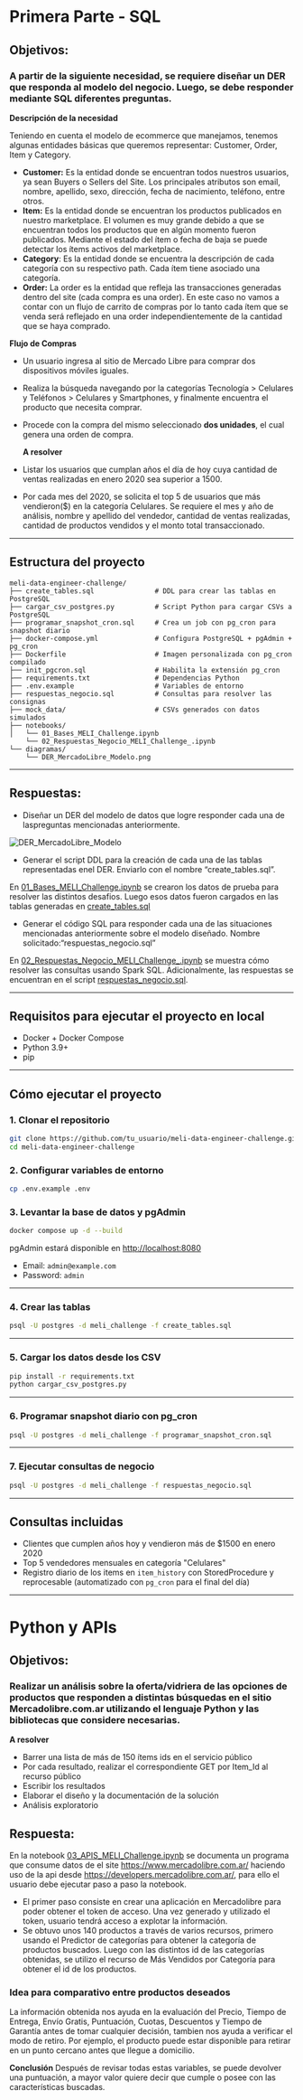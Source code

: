 #  Primera Parte - SQL

## **Objetivos:**

### A partir de la siguiente necesidad, se requiere diseñar un DER que responda al modelo del negocio. Luego, se debe responder mediante SQL diferentes preguntas.  

**Descripción de la necesidad**

Teniendo en cuenta el modelo de ecommerce que manejamos, tenemos algunas entidades básicas que queremos representar: Customer, Order, Item y Category. 

- **Customer:** Es la entidad donde se encuentran todos nuestros usuarios, ya sean Buyers o Sellers del Site. Los principales atributos son email, nombre, apellido, sexo, dirección, fecha de nacimiento, teléfono, entre otros. 
- **Item:** Es la entidad donde se encuentran los productos publicados en nuestro marketplace. El volumen es muy grande debido a que se encuentran todos los productos que en algún momento fueron publicados. Mediante el estado del ítem o fecha de baja se puede detectar los ítems activos del marketplace.  
- **Category**: Es la entidad donde se encuentra la descripción de cada categoría con su respectivo path. Cada ítem tiene asociado una categoría. 
- **Order:** La order es la entidad que refleja las transacciones generadas dentro del site (cada compra es una order). En este caso no vamos a contar con un flujo de carrito de compras por lo tanto cada ítem que se venda será reflejado en una order independientemente de la cantidad que se haya comprado.

**Flujo de Compras**
- Un usuario ingresa al sitio de Mercado Libre para comprar dos dispositivos móviles iguales. 
- Realiza la búsqueda navegando por la categorías Tecnología > Celulares y Teléfonos > Celulares y Smartphones, y finalmente encuentra el producto que necesita comprar. 
- Procede con la compra del mismo seleccionado **dos unidades**, el cual genera una orden de compra.

  **A resolver**

- Listar los usuarios que cumplan años el día de hoy cuya cantidad de ventas realizadas en enero 2020 sea superior a 1500. 
- Por cada mes del 2020, se solicita el top 5 de usuarios que más vendieron($) en la categoría Celulares. Se requiere el mes y año de análisis, nombre y apellido del vendedor, cantidad de ventas realizadas, cantidad de productos vendidos y el monto total transaccionado. 

---



##  Estructura del proyecto

```
meli-data-engineer-challenge/
├── create_tables.sql               # DDL para crear las tablas en PostgreSQL
├── cargar_csv_postgres.py          # Script Python para cargar CSVs a PostgreSQL
├── programar_snapshot_cron.sql     # Crea un job con pg_cron para snapshot diario
├── docker-compose.yml              # Configura PostgreSQL + pgAdmin + pg_cron
├── Dockerfile                      # Imagen personalizada con pg_cron compilado
├── init_pgcron.sql                 # Habilita la extensión pg_cron
├── requirements.txt                # Dependencias Python
├── .env.example                    # Variables de entorno
├── respuestas_negocio.sql          # Consultas para resolver las consignas
├── mock_data/                      # CSVs generados con datos simulados
├── notebooks/
│   └── 01_Bases_MELI_Challenge.ipynb
    └── 02_Respuestas_Negocio_MELI_Challenge_.ipynb
└── diagramas/
    └── DER_MercadoLibre_Modelo.png
```
---

## **Respuestas:**



-  Diseñar un DER del modelo de datos que logre responder cada una de laspreguntas mencionadas anteriormente.



![DER_MercadoLibre_Modelo](diagramas/DER_MercadoLibre_Modelo.png)



- Generar el script DDL para la creación de cada una de las tablas representadas enel DER. Enviarlo con el nombre “create_tables.sql”.



En [01_Bases_MELI_Challenge.ipynb](https://github.com/Arnold-Acuna-Pestana/meli-data-engineer-challenge/blob/main/notebooks/01_Bases_MELI_Challenge.ipynb) se crearon los datos de prueba para resolver las distintos desafios. Luego esos datos fueron cargados en las tablas generadas en [create_tables.sql](https://github.com/Arnold-Acuna-Pestana/meli-data-engineer-challenge/blob/main/create_tables.sql)




- Generar el código SQL para responder cada una de las situaciones mencionadas anteriormente sobre el modelo diseñado. Nombre solicitado:“respuestas_negocio.sql”



En [02_Respuestas_Negocio_MELI_Challenge_.ipynb](https://github.com/Arnold-Acuna-Pestana/meli-data-engineer-challenge/blob/main/notebooks/02_Respuestas_Negocio_MELI_Challenge_.ipynb) se muestra cómo resolver las consultas usando Spark SQL. Adicionalmente, las respuestas se encuentran en el script [respuestas_negocio.sql](https://github.com/Arnold-Acuna-Pestana/meli-data-engineer-challenge/blob/main/respuestas_negocio.sql). 

---


##  Requisitos para ejecutar el proyecto en local

- Docker + Docker Compose
- Python 3.9+
- pip

---

##  Cómo ejecutar el proyecto

### 1. Clonar el repositorio

```bash
git clone https://github.com/tu_usuario/meli-data-engineer-challenge.git
cd meli-data-engineer-challenge
```

### 2. Configurar variables de entorno

```bash
cp .env.example .env
```

### 3. Levantar la base de datos y pgAdmin

```bash
docker compose up -d --build
```

pgAdmin estará disponible en [http://localhost:8080](http://localhost:8080)

- Email: `admin@example.com`
- Password: `admin`

---

### 4. Crear las tablas

```bash
psql -U postgres -d meli_challenge -f create_tables.sql
```

---

### 5. Cargar los datos desde los CSV

```bash
pip install -r requirements.txt
python cargar_csv_postgres.py
```

---

### 6. Programar snapshot diario con pg_cron

```bash
psql -U postgres -d meli_challenge -f programar_snapshot_cron.sql
```

---

### 7. Ejecutar consultas de negocio

```bash
psql -U postgres -d meli_challenge -f respuestas_negocio.sql
```

---

##  Consultas incluidas

- Clientes que cumplen años hoy y vendieron más de $1500 en enero 2020
- Top 5 vendedores mensuales en categoría "Celulares"
- Registro diario de los items en `item_history` con StoredProcedure y reprocesable (automatizado con `pg_cron` para el final del día)

---



# **Python y APIs**

## **Objetivos:**

### Realizar un análisis sobre la oferta/vidriera de las opciones de productos que responden a distintas búsquedas en el sitio Mercadolibre.com.ar  utilizando el lenguaje Python y las bibliotecas que considere necesarias.

 **A resolver**

-  Barrer una lista de más de 150 ítems ids en el servicio público
-  Por cada resultado, realizar el correspondiente GET por Item_Id al recurso público
-  Escribir los resultados
-  Elaborar el diseño y la documentación de la solución
-  Análisis exploratorio
      

## **Respuesta:**

En la notebook [03_APIS_MELI_Challenge.ipynb](https://github.com/Arnold-Acuna-Pestana/meli-data-engineer-challenge/blob/main/notebooks/03_APIS_MELI_Challenge.ipynb) se documenta un programa que consume datos de el site https://www.mercadolibre.com.ar/ haciendo uso de la api desde https://developers.mercadolibre.com.ar/, para ello el usuario debe ejecutar paso a paso la notebook.


- El primer paso consiste en crear una aplicación en Mercadolibre para poder obtener el token de acceso. Una vez generado y utilizado el token, usuario tendrá acceso a explotar la información.
- Se obtuvo unos 140 productos a través de varios recursos, primero usando el Predictor de categorías para obtener la categoría de productos buscados. Luego con las distintos id de las categorías obtenidas, se utilizo el recurso de Más Vendidos por Categoría para obtener el id de los productos.


### **Idea para comparativo entre productos deseados**

La información obtenida nos ayuda en la evaluación del Precio, Tiempo de Entrega, Envío Gratis, Puntuación, Cuotas, Descuentos y Tiempo de Garantía  antes de tomar cualquier decisión, tambien nos ayuda a verificar el modo de retiro. Por ejemplo, el producto puede estar disponible para retirar en un punto cercano antes que llegue a domicilio.


**Conclusión**
Después de revisar todas estas variables, se puede devolver una puntuación, a mayor valor quiere decir que cumple o posee con las características buscadas.
